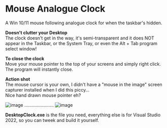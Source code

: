 # Mouse Analogue Clock
A Win 10/11 mouse following analogue clock for when the taskbar's hidden.


**Doesn't clutter your Desktop**              
The clock doesn't get in the way, it's semi-transparent and it does NOT appear in the Taskbar, or the System Tray, or even the Alt + Tab program select window!


**To close the clock**                        
Move your mouse pointer to the top of your screens and simply right click. The program will instantly close.


**Action shot**                                   
The mouse cursor is your own, I didn't have a "mouse in the image" screen capturer installed when I did this piccy...                   
Nice hand drawn mouse pointer eh?

![image](https://github.com/user-attachments/assets/645d64d0-a7c7-476c-8034-ca0972000545) ....................... ![image](https://github.com/user-attachments/assets/f811d234-3ec6-450e-859a-d58402a6653e)


**DesktopClock.exe** is the file you need, everything else is for Visual Studio 2022, so you can tweek and build it yourself.
